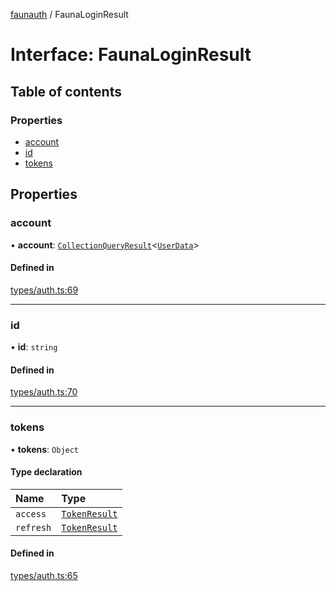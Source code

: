 [faunauth](../index.md) / FaunaLoginResult

# Interface: FaunaLoginResult

## Table of contents

### Properties

- [account](FaunaLoginResult.md#account)
- [id](FaunaLoginResult.md#id)
- [tokens](FaunaLoginResult.md#tokens)

## Properties

### account

• **account**: [`CollectionQueryResult`](CollectionQueryResult.md)<[`UserData`](UserData.md)\>

#### Defined in

[types/auth.ts:69](https://github.com/alexnitta/faunauth/blob/86ceabe/src/types/auth.ts#L69)

___

### id

• **id**: `string`

#### Defined in

[types/auth.ts:70](https://github.com/alexnitta/faunauth/blob/86ceabe/src/types/auth.ts#L70)

___

### tokens

• **tokens**: `Object`

#### Type declaration

| Name | Type |
| :------ | :------ |
| `access` | [`TokenResult`](TokenResult.md) |
| `refresh` | [`TokenResult`](TokenResult.md) |

#### Defined in

[types/auth.ts:65](https://github.com/alexnitta/faunauth/blob/86ceabe/src/types/auth.ts#L65)
